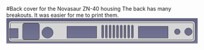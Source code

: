 #Back cover for the Novasaur ZN-40 housing
The back has many breakouts. It was easier for me to print them.
![printed back](/pic/novasaur-zn-40-rear-side.jpg)

